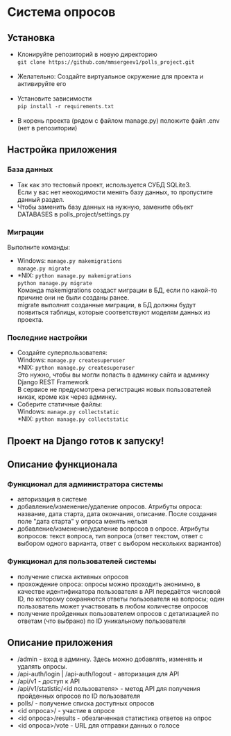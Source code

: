 # Система опросов
## Установка
* Клонируйте репозиторий в новую директорию <br>
`git clone https://github.com/mmsergeev1/polls_project.git` <br><br>
* Желательно: Создайте виртуальное окружение для проекта и активируйте его <br><br>
* Установите зависимости<br>
`pip install -r requirements.txt` <br><br>
* В корень проекта (рядом с файлом manage.py) положите файл .env (нет в репозитории)
## Настройка приложения
### База данных
* Так как это тестовый проект, используется СУБД SQLite3.<br> 
Если у вас нет неоходимости менять базу данных, то пропустите данный раздел.
* Чтобы заменить базу данных на нужную, замените объект DATABASES в polls_project/settings.py
### Миграции
Выполните команды: <br>
* Windows: `manage.py makemigrations` <br>
`manage.py migrate`
* \*NIX: `python manage.py makemigrations` <br>
`python manage.py migrate` <br>
Команда makemigrations создаст миграции в БД, если по какой-то причине они не были созданы ранее.<br>
migrate выполнит созданные миграции, в БД должны будут появиться таблицы, которые соответствуют моделям данных из проекта.
### Последние настройки
* Создайте суперпользователя:<br>
Windows: `manage.py createsuperuser` <br>
\*NIX: `python manage.py createsuperuser` <br>
Это нужно, чтобы вы могли попасть в админку сайта и админку Django REST Framework<br>
В сервисе не предусмотрена регистрация новых пользователей никак, кроме как через админку.<br>
* Соберите статичные файлы:<br>
Windows: `manage.py collectstatic` <br>
\*NIX: `python manage.py collectstatic` <br>
## Проект на Django готов к запуску!
## Описание функционала
### Функционал для администратора системы
- авторизация в системе
- добавление/изменение/удаление опросов. Атрибуты опроса: название, дата старта, дата окончания, описание. После создания поле "дата старта" у опроса менять нельзя
- добавление/изменение/удаление вопросов в опросе. Атрибуты вопросов: текст вопроса, тип вопроса (ответ текстом, ответ с выбором одного варианта, ответ с выбором нескольких вариантов)
### Функционал для пользователей системы
- получение списка активных опросов
- прохождение опроса: опросы можно проходить анонимно, в качестве идентификатора пользователя в API передаётся числовой ID, по которому сохраняются ответы пользователя на вопросы; один пользователь может участвовать в любом количестве опросов
- получение пройденных пользователем опросов с детализацией по ответам (что выбрано) по ID уникальному пользователя
## Описание приложения
* /admin - вход в админку. Здесь можно добавлять, изменять и удалять опросы.
* /api-auth/login | /api-auth/logout - авторизация для API
* /api/v1 - доступ к API
* /api/v1/statistic/<id пользователя> - метод API для получения пройденных опросов по ID пользователя
* polls/ - получение списка доступных опросов
* <id опроса>/ - участие в опросе
* <id опроса>/results - обезличенная статистика ответов на опрос
* <id опроса>/vote - URL для отправки данных о голосе
